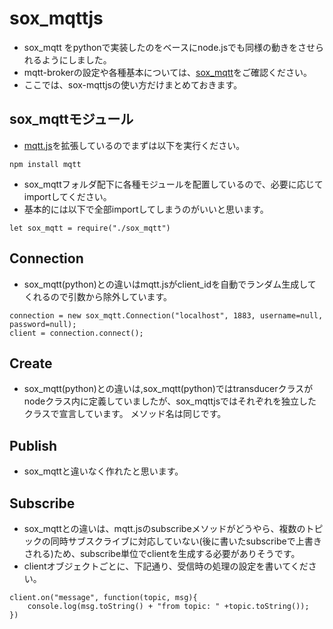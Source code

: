 # sox_mqttjs
- sox_mqtt をpythonで実装したのをベースにnode.jsでも同様の動きをさせられるようにしました。
- mqtt-brokerの設定や各種基本については、[sox_mqtt](https://github.com/nkzwlab/sox_mqtt)をご確認ください。
- ここでは、sox-mqttjsの使い方だけまとめておきます。

## sox_mqttモジュール
- [mqtt.js](https://github.com/mqttjs)を拡張しているのでまずは以下を実行ください。
```
npm install mqtt
```

- sox_mqttフォルダ配下に各種モジュールを配置しているので、必要に応じてimportしてください。
- 基本的には以下で全部importしてしまうのがいいと思います。

```
let sox_mqtt = require("./sox_mqtt")
```

## Connection
- sox_mqtt(python)との違いはmqtt.jsがclient_idを自動でランダム生成してくれるので引数から除外しています。

```
connection = new sox_mqtt.Connection("localhost", 1883, username=null, password=null);
client = connection.connect();
```

## Create
- sox_mqtt(python)との違いは,sox_mqtt(python)ではtransducerクラスがnodeクラス内に定義していましたが、sox_mqttjsではそれぞれを独立したクラスで宣言しています。
メソッド名は同じです。

## Publish
- sox_mqttと違いなく作れたと思います。

## Subscribe
- sox_mqttとの違いは、mqtt.jsのsubscribeメソッドがどうやら、複数のトピックの同時サブスクライブに対応していない(後に書いたsubscribeで上書きされる)ため、subscribe単位でclientを生成する必要がありそうです。
- clientオブジェクトごとに、下記通り、受信時の処理の設定を書いてください。

```
client.on("message", function(topic, msg){
    console.log(msg.toString() + "from topic: " +topic.toString());
})
```